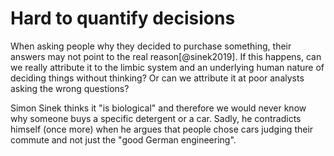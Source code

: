 # Hard to quantify decisions
When asking people why they decided to purchase something, their answers may not point to the real reason[@sinek2019]. If this happens, can we really attribute it to the limbic system and an underlying human nature of deciding things without thinking? Or can we attribute it at poor analysts asking the wrong questions? 

Simon Sinek thinks it "is biological" and therefore we would never know why someone buys a specific detergent or a car. Sadly, he contradicts himself (once more) when he argues that people chose cars judging their commute and not just the "good German engineering". 